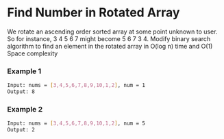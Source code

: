 # Find Number in Rotated Array

We rotate an ascending order sorted array at some point unknown to user. So for instance, 3 4 5 6 7 might become 5 6 7 3 4. Modify binary search algorithm to find an element in the rotated array in O(log n) time and O(1) Space complexity


### Example 1
```sh
Input: nums = [3,4,5,6,7,8,9,10,1,2], num = 1
Output: 8
```

### Example 2
```sh
Input: nums = [3,4,5,6,7,8,9,10,1,2], num = 5
Output: 2
```
